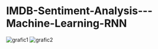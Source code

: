 # IMDB-Sentiment-Analysis---Machine-Learning-RNN

![grafic1](https://user-images.githubusercontent.com/53793285/150589667-c9bb19e8-7a3b-4209-8066-e4b21d531b9e.jpg)
![grafic2](https://user-images.githubusercontent.com/53793285/150589732-d2dd52f5-21f6-4185-a607-a5fe1d9f9c32.jpg)
